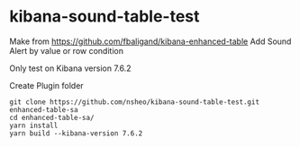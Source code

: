 # kibana-sound-table-test

Make from https://github.com/fbaligand/kibana-enhanced-table 
Add Sound Alert by value or row condition

Only test on Kibana version 7.6.2

Create Plugin folder
```
git clone https://github.com/nsheo/kibana-sound-table-test.git enhanced-table-sa
cd enhanced-table-sa/
yarn install
yarn build --kibana-version 7.6.2
```